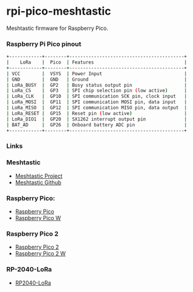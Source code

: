 # rpi-pico-meshtastic
Meshtastic firmware for Raspberry Pico.

### Raspberry Pi Pico pinout

```bash
+------------+--------+------------------------------------------+
|    LoRa    |  Pico  | Features                                 |
+------------+--------+------------------------------------------+
| VCC        |  VSYS  | Power Input                              |
| GND        |  GND   | Ground                                   |
| LoRa_BUSY  |  GP2   | Busy status output pin                   |
| LoRa_CS    |  GP3   | SPI chip selection pin (low active)      |
| LoRa_CLK   |  GP10  | SPI communication SCK pin, clock input   |
| LoRa_MOSI  |  GP11  | SPI communication MOSI pin, data input   |
| LoRa_MISO  |  GP12  | SPI communication MISO pin, data output  |
| LoRa_RESET |  GP15  | Reset pin (low active)                   |
| LoRa_DIO1  |  GP20  | SX1262 interrupt output pin              |
| BAT_AD     |  GP26  | Onboard battery ADC pin                  |
+------------+--------+------------------------------------------+
```

### Links

### Meshtastic

- [Meshtastic Project](https://meshtastic.org)
- [Meshtastic Github](https://github.com/meshtastic)

### Raspberry Pico:

- [Raspberry Pico](https://datasheets.raspberrypi.com/pico/pico-datasheet.pdf)
- [Raspberry Pico W](https://datasheets.raspberrypi.com/picow/pico-w-datasheet.pdf)

### Raspberry Pico 2

- [Raspberry Pico 2](https://datasheets.raspberrypi.com/pico/pico-2-datasheet.pdf)
- [Raspberry Pico 2 W](https://datasheets.raspberrypi.com/picow/pico-2-w-datasheet.pdf)

### RP-2040-LoRa
- [RP2040-LoRa](https://www.waveshare.com/wiki/RP2040-LoRa)
